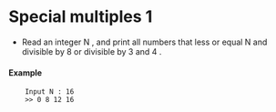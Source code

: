 # Special multiples 1

- Read an integer N , and print all numbers that less or equal N and divisible by 8 or divisible by 3 and 4 .
#### Example
```
    Input N : 16
    >> 0 8 12 16 
```